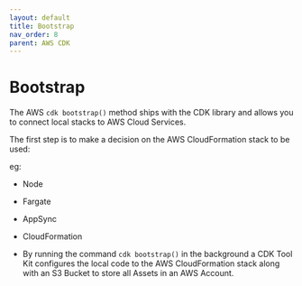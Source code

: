 ```yaml
---
layout: default
title: Bootstrap
nav_order: 8
parent: AWS CDK
---
```


# Bootstrap

The AWS `cdk bootstrap()` method ships with the CDK library and allows you to connect local stacks to AWS Cloud Services.

The first step is to make a decision on the AWS CloudFormation stack to be used:

eg:
- Node
- Fargate
- AppSync
- CloudFormation

- By running the command `cdk bootstrap()` in the background a CDK Tool Kit configures the local code to the AWS CloudFormation stack along with an S3 Bucket to store all Assets in an AWS Account.
